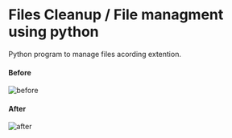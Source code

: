 # Files Cleanup / File managment using python
Python program to manage files acording extention.
#### Before
![before](https://github.com/rthway/manage_files_in_folders_python/blob/master/1%20-%20before.png "before")
#### After
![after](https://github.com/rthway/manage_files_in_folders_python/blob/master/2%20-%20After.png "after")
